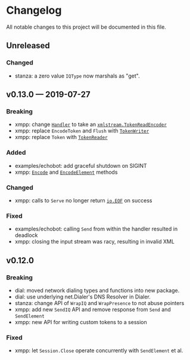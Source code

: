 # Changelog

All notable changes to this project will be documented in this file.


## Unreleased

### Changed

- stanza: a zero value `IQType` now marshals as "get".


## v0.13.0 — 2019-07-27

### Breaking

- xmpp: change [`Handler`] to take an [`xmlstream.TokenReadEncoder`]
- xmpp: replace `EncodeToken` and `Flush` with [`TokenWriter`]
- xmpp: replace `Token` with [`TokenReader`]


### Added

- examples/echobot: add graceful shutdown on SIGINT
- xmpp: [`Encode`] and [`EncodeElement`] methods


### Changed

- xmpp: calls to `Serve` no longer return [`io.EOF`] on success


### Fixed

- examples/echobot: calling `Send` from within the handler resulted in deadlock
- xmpp: closing the input stream was racy, resulting in invalid XML


[`EncodeElement`]: https://godoc.org/mellium.im/xmpp#Session.EncodeElement
[`Encode`]: https://godoc.org/mellium.im/xmpp#Session.Encode
[`Handler`]: https://godoc.org/mellium.im/xmpp#Handler
[`io.EOF`]: https://golang.org/pkg/io/#EOF
[`TokenReader`]: https://godoc.org/mellium.im/xmpp#Session.TokenReader
[`TokenWriter`]: https://godoc.org/mellium.im/xmpp#Session.TokenWriter
[`xmlstream.TokenReadEncoder`]: https://godoc.org/mellium.im/xmlstream#TokenReadEncoder


## v0.12.0

### Breaking

- dial: moved network dialing types and functions into new package.
- dial: use underlying net.Dialer's DNS Resolver in Dialer.
- stanza: change API of `WrapIQ` and `WrapPresence` to not abuse pointers
- xmpp: add new `SendIQ` API and remove response from `Send` and `SendElement`
- xmpp: new API for writing custom tokens to a session

### Fixed

- xmpp: let `Session.Close` operate concurrently with `SendElement` et al.
